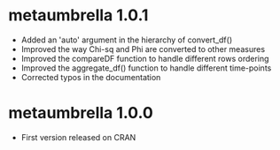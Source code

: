 # metaumbrella 1.0.1
- Added an 'auto' argument in the hierarchy of convert_df()
- Improved the way Chi-sq and Phi are converted to other measures
- Improved the compareDF function to handle different rows ordering
- Improved the aggregate_df() function to handle different time-points
- Corrected typos in the documentation

# metaumbrella 1.0.0
- First version released on CRAN
